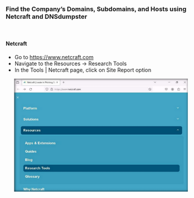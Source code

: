 ### Find the Company’s Domains, Subdomains, and Hosts using Netcraft and DNSdumpster
<br>

#### **Netcraft**
- Go to https://www.netcraft.com
- Navigate to the Resources → Research Tools
- In the Tools | Netcraft page, click on Site Report option

<p align="center">
  <img width="460" height="300" src="/images/netcraft1.png">
</p>


